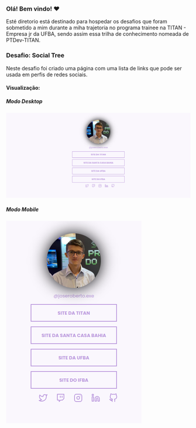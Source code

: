 ### Olá! Bem vindo! ❤️

Esté diretorio está destinado para hospedar os desafios que foram sobmetido a mim durante a miha trajetoria no programa trainee na TITAN - Empresa jr da UFBA, sendo assim essa trilha de conhecimento nomeada de PTDev-TITAN.



### Desafio: Social Tree

Neste desafio foi criado uma página com uma lista de links que pode ser usada em perfis de redes sociais.

#### Visualização:


##### Modo Desktop

![alt text](./Desafio-Social_Tree/assets/view-project/view_desktop.png)


##### Modo Mobile

![alt text](./Desafio-Social_Tree/assets/view-project/viwe_mobile.png)
